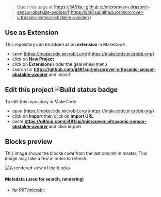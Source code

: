 
> Open this page at [https://jj481sui.github.io/microrover-ultrasonic-sensor-obstakle-avoider/](https://jj481sui.github.io/microrover-ultrasonic-sensor-obstakle-avoider/)

## Use as Extension

This repository can be added as an **extension** in MakeCode.

* open [https://makecode.microbit.org/](https://makecode.microbit.org/)
* click on **New Project**
* click on **Extensions** under the gearwheel menu
* search for **https://github.com/jj481sui/microrover-ultrasonic-sensor-obstakle-avoider** and import

## Edit this project ![Build status badge](https://github.com/jj481sui/microrover-ultrasonic-sensor-obstakle-avoider/workflows/MakeCode/badge.svg)

To edit this repository in MakeCode.

* open [https://makecode.microbit.org/](https://makecode.microbit.org/)
* click on **Import** then click on **Import URL**
* paste **https://github.com/jj481sui/microrover-ultrasonic-sensor-obstakle-avoider** and click import

## Blocks preview

This image shows the blocks code from the last commit in master.
This image may take a few minutes to refresh.

![A rendered view of the blocks](https://github.com/jj481sui/microrover-ultrasonic-sensor-obstakle-avoider/raw/master/.github/makecode/blocks.png)

#### Metadata (used for search, rendering)

* for PXT/microbit
<script src="https://makecode.com/gh-pages-embed.js"></script><script>makeCodeRender("{{ site.makecode.home_url }}", "{{ site.github.owner_name }}/{{ site.github.repository_name }}");</script>
